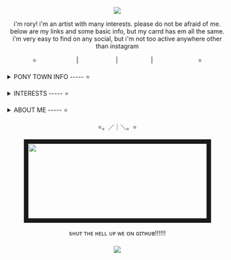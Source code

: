 <p align="center">
<a title="his name is bernard btw" href=https://toyhou.se/29475504.bernard><img src="https://file.garden/Zdu77rwq23DtX9qX/bernard%20blink.gif" /></a>
<p align="center">
i'm rory! i'm an artist with many interests. please do not be afraid of me. below are my links and some basic info, but my carrd has em all the same. i'm very easy to find on any social, but i'm not too active anywhere other than instagram
</p>
<p align="center">
⭐<a title="instagram" href=https://www.instagram.com/no.joki/><img src="https://file.garden/Zdu77rwq23DtX9qX/insta.png" width="87" height="11"/></a> | <a title="toyhouse" href=https://toyhou.se/nojoki><img src="https://file.garden/Zdu77rwq23DtX9qX/toyhouse2.png" width="78" height="11"/></a> | <a title="twitter" href=https://x.com/no_joki><img src="https://file.garden/Zdu77rwq23DtX9qX/twitter.png" width="68" height="11"/></a> | <a title="deviantart" href=https://www.deviantart.com/nojoki><img src="https://file.garden/Zdu77rwq23DtX9qX/deviantart.png" width="99" height="11"/></a>⭐

<p align="center"><details>
  <summary><b></b>PONY TOWN INFO ----- ⭐</b></summary>
HELLO!!!! I'm usually running around on ponytown alone or with <a href="https://github.com/MouthHole">liv</a>/<a href="https://github.com/grubberglubber">dumaya</a>. i'm not on as much anymore and may miss a lot if i am on.... but i really enjoy talking to people on PT, please don't be frightened by me or friends!!! i will only struggle if i can't meet your energy. i mostly like talking about art in any form
</p>
  on the Heavier side, i will block easily if you're sexual often, straightup mean, or argue a lot in public chat. they're never too personal, if at all, but i don't wish to see stuff like this while playing. sometimes these blocks are just me being mildly uncomfortable with the topic or tone and mean nothing else. although social, i'm very picky with those i'll go up to on my own.
</p>
    other than all that, i don't take PT too seriously! it's just another chatroom online! i'm on often as i'm physically disabled/chronically ill and value talking to people outside of my usual circle, so feel free to say hi :) i've got much to say. Most of the time atleast..
</p>
  <p align="center">
<center></details></center>
<p align="center">

<p align="center"><details>
<summary>INTERESTS ----- ⭐</summary>
  <p>please god man just talk to me about anything regarding art. i love art. i love music i love drawing i love performances i love movies i love the history and symbolism in art i love aoughhhI LOVE ART CHARLIE!!!!!!</p>
  <p>i also like animals.... and anything vintage/retro.. and psychology..</p>
  <p>love my ocs of  course............ oc artists out there you get it</p>
</details>
</p>

<p align="center"><details>
<summary>ABOUT ME ----- ⭐</summary>
  <p>you wanna know about lil ol me? aw shucks</p>
    <p>WELL TRULY! i do not know what to say! (is going to say things) i'm physically disabled, plus audhd! my biggest problems are inattention and fatigue. that may make me seem a bit disinterested at times, but i promise it's not on purpose :'). i have scoliosis and very most likely hEDS. hEDS causes many other issues aside from being a "joint" disorder, so i ask of you to stay patient with me if i seem a little off. my body likes to fight me and it Wins</p>
     <p>as for labels, i'm queer if that is not oh so painfully obvious</p>
  <p>my favorite color is orange and i like oversharing online....... hmmmmmm.... what else what else. i don't take mean-spirited jokes about a harmless person lightly. the internet has convinced some people it's okay to be mean. i fully accept being sensitive and there is nothing you can do about it</p>
   <p>i have had a crazy life at my ripe age of 19 and you are bound to learn about it if we talk about experiences</p>
  <p>i have two cats. one had FIP and nearly died in my arms last year. i paid for his medicine over facebook black market because it was not FDA approved and he's okay now! i stole my other cat from my neglectful neighbors this october and she got an abortion! i like to hear about pets. tell me about em</p>
  </details></p>
 
  <p align="center">⭐。／｜＼。⭐</p>
  <p align="center">
  <a title="my boys" href=https://toyhou.se/nojoki/characters/folder:4310145><img src="https://file.garden/Zdu77rwq23DtX9qX/more3.png" width="409" height="171" border="10"></a>
  </p>
    <p align="center">sʜᴜᴛ ᴛʜᴇ ʜᴇʟʟ ᴜᴘ ᴡᴇ ᴏɴ ɢɪᴛʜᴜʙ!!!!!!</p>
<h5 align="center">
 
![](https://komarev.com/ghpvc/?username=no-jokie&color=red)

</h5>

